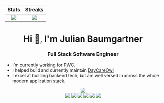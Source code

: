 Stats                      |  Streaks 
:-------------------------:|:-------------------------:
![](https://github-readme-stats.vercel.app/api?username=hyptocrypto&show_icons=true&count_private=true&theme=tokyonight)  |  ![](https://github-readme-streak-stats.herokuapp.com/?user=hyptocrypto&show_icons=true&count_private=true&theme=tokyonight)



<h1 align="center">Hi 👋, I'm Julian Baumgartner</h1>
<h3 align="center">Full Stack Software Engineer</h3>

- I’m currently working for [PWC](https://www.pwc.com).
- I helped build and currently maintain [DayCareOwl](https://www.daycareowl.com)
- I excel at building backend tech, but am well versed in across the whole modern application stack.

<div align="center">
 
 ![](https://img.shields.io/badge/Python-C0C0C0?style=for-the-badge&logo=python&logoColor=blue)  
 ![](https://img.shields.io/badge/Django-092E20?style=for-the-badge&logo=django&logoColor=green)
 ![](https://img.shields.io/badge/Flask-000000?style=for-the-badge&logo=flask&logoColor=white) 
 ![](https://img.shields.io/badge/React-20232A?style=for-the-badge&logo=react&logoColor=61DAFB)
 ![](https://img.shields.io/badge/Docker-2CA5E0?style=for-the-badge&logo=docker&logoColor=white)
 ![](https://img.shields.io/badge/Linux-FCC624?style=for-the-badge&logo=linux&logoColor=black)
 ![](https://img.shields.io/badge/Airflow-017CEE?style=for-the-badge&logo=Apache%20Airflow&logoColor=white)
 
</div>

